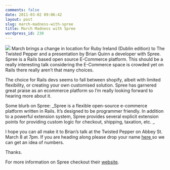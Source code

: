 ```yaml
---
comments: false
date: 2011-03-02 09:06:42
layout: post
slug: march-madness-with-spree
title: March Madness with Spree
wordpress_id: 230
---
```


[![](http://rubyireland.com/wp-content/uploads/2011/03/spree.png)](http://rubyireland.com/wp-content/uploads/2011/03/spree.png)
March brings a change in location for Ruby Ireland (Dublin edition) to The Twisted Pepper and a presentation by Brian Quinn a developer with Spree. Spree is a Rails based open source E-Commerce platform.  This should be a really interesting talk considering the E-Commerce space is crowded yet on Rails there really aren’t that many choices.

The choice for Rails devs seems to fall between shopify, albeit with limited flexibility, or creating your own customised solution. Spree has garnered great praise as an ecommerce platform so I’m really looking forward to hearing more about it.

Some blurb on Spree: 
_Spree is a flexible open-source e-commerce platform written in Rails. It’s designed to be programmer friendly. In addition to a powerful extension system, Spree provides several explicit extension points for providing custom logic for checkout, shipping, taxation, etc. _

I hope you can all make it to Brian’s talk at the Twisted Pepper on Abbey St. March 8 at 7pm. If you are heading along please drop your name [here ](http://www.doodle.com/emsrzuqpp4w6ekkp)so we can get an idea of numbers.

Thanks.

For more information on Spree checkout their [website](http://www.spreecommerce.com).


